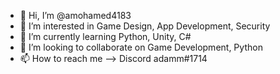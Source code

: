 - 👋 Hi, I’m @amohamed4183
- 👀 I’m interested in Game Design, App Development, Security
- 🌱 I’m currently learning Python, Unity, C#
- 💞️ I’m looking to collaborate on Game Development, Python
- 📫 How to reach me --> Discord adamm#1714
